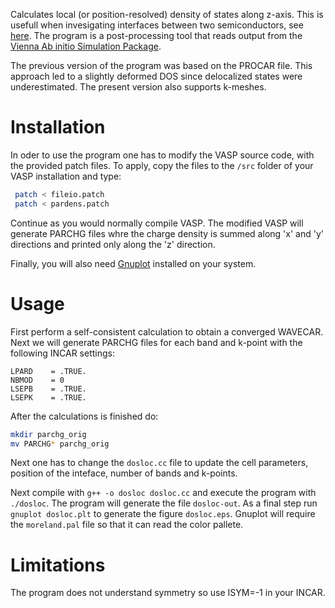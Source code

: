 Calculates local (or position-resolved) density of states along z-axis.
This is usefull when invesigating interfaces between two semiconductors, see [here](https://arxiv.org/abs/1610.04119).
The program is a post-processing tool that reads output from the [Vienna Ab initio Simulation Package](http://vasp.at). 

The previous version of the program was based on the PROCAR file. This approach
led to a slightly deformed DOS since delocalized states were underestimated. The
present version also supports k-meshes.

# Installation

In oder to use the program one has to modify the VASP source code, with the provided
patch files. To apply, copy the files to the `/src` folder of your VASP installation and type:
```bash
 patch < fileio.patch
 patch < pardens.patch
```
Continue as you would normally compile VASP.
The modified VASP will generate PARCHG files whre the charge density is summed
along 'x' and 'y' directions and printed only along the 'z' direction.

Finally, you will also need [Gnuplot](http://gnuplot.info) installed on your system.

# Usage
First perform a self-consistent calculation to obtain a converged WAVECAR.
Next we will generate PARCHG files for each band and k-point with the following INCAR 
settings:
```
LPARD    = .TRUE.
NBMOD    = 0
LSEPB    = .TRUE.
LSEPK    = .TRUE.
```
After the calculations is finished do:
```bash
mkdir parchg_orig
mv PARCHG* parchg_orig
```
Next one has to change the `dosloc.cc` file to update the cell parameters, position of the 
inteface, number of bands and k-points.

Next compile with `g++ -o dosloc dosloc.cc` and execute the program with `./dosloc`.
The program will generate the file `dosloc-out`.
As a final step run `gnuplot dosloc.plt` to generate the figure `dosloc.eps`.
Gnuplot will require the `moreland.pal` file so that it can read the color pallete.

# Limitations
The program does not understand symmetry so use ISYM=-1 in your INCAR. 
